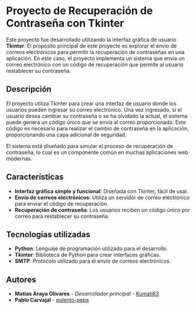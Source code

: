 # Proyecto de Recuperación de Contraseña con Tkinter

Este proyecto fue desarrollado utilizando la interfaz gráfica de usuario **Tkinter**. El propósito principal de este proyecto es explorar el envío de correos electrónicos para permitir la recuperación de contraseñas en una aplicación. En este caso, el proyecto implementa un sistema que envía un correo electrónico con un código de recuperación que permite al usuario restablecer su contraseña.

## Descripción

El proyecto utiliza Tkinter para crear una interfaz de usuario donde los usuarios pueden ingresar su correo electrónico. Una vez ingresado, si el usuario desea cambiar su contraseña o se ha olvidado la actual, el sistema puede genera un código único que se envía al correo proporcionado. Este código es necesario para realizar el cambio de contraseña en la aplicación, proporcionando una capa adicional de seguridad.

El sistema está diseñado para simular el proceso de recuperación de contraseña, lo cual es un componente común en muchas aplicaciones web modernas.

## Características

- **Interfaz gráfica simple y funcional**: Diseñada con Tkinter, fácil de usar.
- **Envío de correos electrónicos**: Utiliza un servidor de correo electrónico para enviar el código de recuperación.
- **Recuperación de contraseña**: Los usuarios reciben un código único por correo para restablecer su contraseña.

## Tecnologías utilizadas

- **Python**: Lenguaje de programación utilizado para el desarrollo.
- **Tkinter**: Biblioteca de Python para crear interfaces gráficas.
- **SMTP**: Protocolo utilizado para el envío de correos electrónicos.

## Autores

- **Matías Araya Olivares** - *Desarrollador principal* - [Kumati63](https://github.com/Kumati63)
- **Pablo Carvajal** - [pulento-pepe](https://github.com/pulento-pepe)
